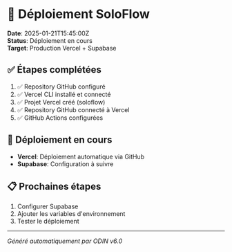 # 🚀 Déploiement SoloFlow

**Date**: 2025-01-21T15:45:00Z  
**Status**: Déploiement en cours  
**Target**: Production Vercel + Supabase  

## ✅ Étapes complétées

1. ✅ Repository GitHub configuré
2. ✅ Vercel CLI installé et connecté
3. ✅ Projet Vercel créé (soloflow)
4. ✅ Repository GitHub connecté à Vercel
5. ✅ GitHub Actions configurées

## 🔄 Déploiement en cours

- **Vercel**: Déploiement automatique via GitHub
- **Supabase**: Configuration à suivre

## 📋 Prochaines étapes

1. Configurer Supabase
2. Ajouter les variables d'environnement
3. Tester le déploiement

---
*Généré automatiquement par ODIN v6.0*